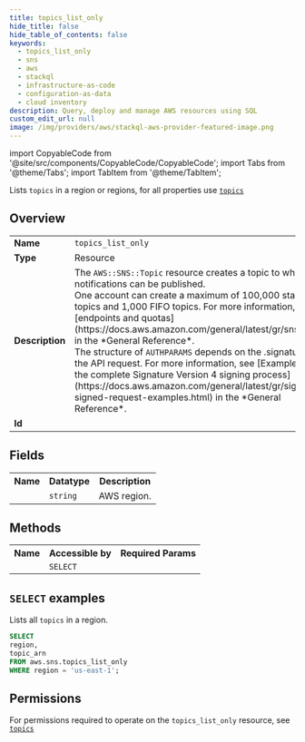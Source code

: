 ```yaml
---
title: topics_list_only
hide_title: false
hide_table_of_contents: false
keywords:
  - topics_list_only
  - sns
  - aws
  - stackql
  - infrastructure-as-code
  - configuration-as-data
  - cloud inventory
description: Query, deploy and manage AWS resources using SQL
custom_edit_url: null
image: /img/providers/aws/stackql-aws-provider-featured-image.png
---
```


import CopyableCode from '@site/src/components/CopyableCode/CopyableCode';
import Tabs from '@theme/Tabs';
import TabItem from '@theme/TabItem';

Lists <code>topics</code> in a region or regions, for all properties use <a href="/providers/aws/serviceName/topics/"><code>topics</code></a>

## Overview
<table><tbody>
<tr><td><b>Name</b></td><td><code>topics_list_only</code></td></tr>
<tr><td><b>Type</b></td><td>Resource</td></tr>
<tr><td><b>Description</b></td><td>The <code>AWS::SNS::Topic</code> resource creates a topic to which notifications can be published.<br />One account can create a maximum of 100,000 standard topics and 1,000 FIFO topics. For more information, see &#91;endpoints and quotas&#93;(https://docs.aws.amazon.com/general/latest/gr/sns.html) in the *General Reference*.<br />The structure of <code>AUTHPARAMS</code> depends on the .signature of the API request. For more information, see &#91;Examples of the complete Signature Version 4 signing process&#93;(https://docs.aws.amazon.com/general/latest/gr/sigv4-signed-request-examples.html) in the *General Reference*.</td></tr>
<tr><td><b>Id</b></td><td><CopyableCode code="aws.sns.topics_list_only" /></td></tr>
</tbody></table>

## Fields
<table><tbody><tr><th>Name</th><th>Datatype</th><th>Description</th></tr><tr><td><CopyableCode code="region" /></td><td><code>string</code></td><td>AWS region.</td></tr>
</tbody></table>

## Methods

<table><tbody>
  <tr>
    <th>Name</th>
    <th>Accessible by</th>
    <th>Required Params</th>
  </tr>
  <tr>
    <td><CopyableCode code="list_resources" /></td>
    <td><code>SELECT</code></td>
    <td><CopyableCode code="region" /></td>
  </tr>
</tbody></table>

## `SELECT` examples
Lists all <code>topics</code> in a region.
```sql
SELECT
region,
topic_arn
FROM aws.sns.topics_list_only
WHERE region = 'us-east-1';
```


## Permissions

For permissions required to operate on the <code>topics_list_only</code> resource, see <a href="/providers/aws/sns/topics/#permissions"><code>topics</code></a>

